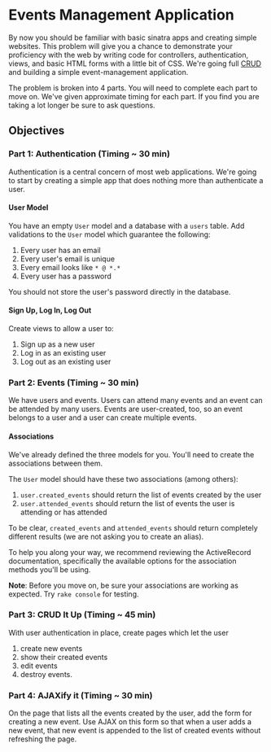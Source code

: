 # Events Management Application
By now you should be familiar with basic sinatra apps and creating simple websites.  This problem will give you a chance to demonstrate your proficiency with the web by writing code for controllers, authentication, views, and basic HTML forms with a little bit of CSS. We're going full [CRUD](http://en.wikipedia.org/wiki/Create,_read,_update_and_delete) and building a simple event-management application.

The problem is broken into 4 parts.  You will need to complete each part to move on. We've given approximate timing for each part.  If you find you are taking a lot longer be sure to ask questions.

## Objectives

### Part 1: Authentication (Timing ~ 30 min)

Authentication is a central concern of most web applications.  We're going to start by creating a simple app that does nothing more than authenticate a user.


#### User Model

You have an empty `User` model and a database with a `users` table.  Add validations to the `User` model which guarantee the following:

1. Every user has an email
2. Every user's email is unique
3. Every email looks like `* @ *.*`
4. Every user has a password

You should not store the user's password directly in the database.

#### Sign Up, Log In, Log Out

Create views to allow a user to:

1. Sign up as a new user
2. Log in as an existing user
3. Log out as an existing user

### Part 2: Events  (Timing ~ 30 min)
We have users and events.  Users can attend many events and an event can be attended by many users.  Events are user-created, too, so an event belongs to a user and a user can create multiple events.

#### Associations

We've already defined the three models for you.  You'll need to create the associations between them.

The `User` model should have these two associations (among others):

1. `user.created_events` should return the list of events created by the user
2. `user.attended_events` should return the list of events the user is attending or has attended

To be clear, `created_events` and `attended_events` should return completely different results (we are not asking you to create an alias).

To help you along your way, we recommend reviewing the ActiveRecord documentation, specifically the available options for the association methods you'll be using.

**Note**: Before you move on, be sure your associations are working as expected. Try `rake console` for testing.

### Part 3: CRUD It Up (Timing ~ 45 min)

With user authentication in place, create pages which let the user

1. create new events
1. show their created events
1. edit events
1. destroy events.

### Part 4: AJAXify it (Timing ~ 30 min)
On the page that lists all the events created by the user, add the form for creating a new event.  Use AJAX on this form so that when a user adds a new event, that new event is appended to the list of created events without refreshing the page.

